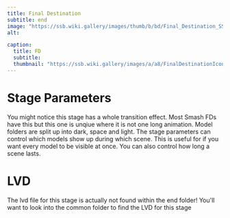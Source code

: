 ```yaml
---
title: Final Destination
subtitle: end
image: "https://ssb.wiki.gallery/images/thumb/b/bd/Final_Destination_SSBU_Dark.jpeg/800px-Final_Destination_SSBU_Dark.jpeg"
alt: 

caption:
  title: FD
  subtitle: 
  thumbnail: "https://ssb.wiki.gallery/images/a/a8/FinalDestinationIconSSBU.png"
---
```

# Stage Parameters
You might notice this stage has a whole transition effect. Most Smash FDs have this but this one is unqiue where it is not one long animation. Model folders are split up into dark, space and light. The stage parameters can control which models show up during which scene. This is useful for if you want every model to be visible at once. You can also control how long a scene lasts.
# LVD
The lvd file for this stage is actually not found within the end folder! You'll want to look into the common folder to find the LVD for this stage